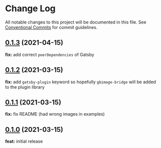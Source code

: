 # Change Log

All notable changes to this project will be documented in this file.
See [Conventional Commits](https://conventionalcommits.org) for commit guidelines.

<a name="0.1.3"></a>

## [0.1.3](https://github.com/timhagn/gatsby-background-image) (2021-04-15)

**fix:** add correct `peerDependencies` of Gatsby

## [0.1.2](https://github.com/timhagn/gatsby-background-image) (2021-03-15)

**fix:** add `gatsby-plugin` keyword so hopefully `gbimage-bridge` will be added
to the plugin library

## [0.1.1](https://github.com/timhagn/gatsby-background-image) (2021-03-15)

**fix:** fix README (had wrong images in examples)

## [0.1.0](https://github.com/timhagn/gatsby-background-image) (2021-03-15)

**feat:** initial release
